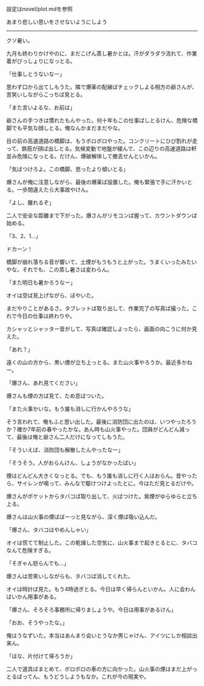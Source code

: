設定はnovel/plot.mdを参照

あまり悲しい思いをさせないようにしよう

----

クソ暑い。

九月も終わりかけやのに、まだこげん蒸し暑かとは。汗がダラダラ流れて、作業着がびっしょりになっとる。

「仕事しとうないなー」

思わず口から出てしもうた。隣で爆薬の配線ばチェックしよる相方の爺さんが、苦笑いしながらこっちば見とる。

「また言いよるな、お前は」

爺さんの手つきは慣れたもんやった。何十年もこの仕事ばしとるけん、危険な橋脚でも平気な顔しとる。俺なんかまだまだやな。

目の前の高速道路の橋脚は、もうボロボロやった。コンクリートにひび割れが走って、鉄筋が顔ば出しとる。気候変動で地盤が緩んで、この辺りの高速道路は軒並み危険になっとる。だけん、爆破解体して撤去せんといかん。

「気ばつけろよ。この橋脚、思ったより傾いとる」

爆さんが俺に注意しながら、最後の爆薬ば設置した。俺も緊張で手に汗かいとる。一歩間違えたら大事故やけん。

「よし、離れるぞ」

二人で安全な距離まで下がった。爆さんがリモコンば握って、カウントダウンば始める。

「3、2、1...」

ドカーン！

橋脚が崩れ落ちる音が響いて、土煙がもうもうと上がった。うまくいったみたいやな。それでも、この蒸し暑さは変わらん。

「また明日も暑かろうなー」

オイは空ば見上げながら、ぼやいた。

まだやりことがあるさ。タブレットば取り出して、作業完了の写真ば撮った。これで今日の仕事は終わりや。

カシャッとシャッター音がして、写真ば確認しよったら、画面の向こうに何か見えた。

「あれ？」

遠くの山の方から、黒い煙が立ち上っとる。また山火事やろうか。最近多かねー。

「爆さん、あれ見てください」

爆さんも煙の方ば見て、ため息ばついた。

「また火事かいな。もう誰も消しに行かんやろうな」

そう言われて、俺もふと思い出した。最後に消防団に出たのは、いつやったろうか？確か7年前の春やったかな。あん時も山火事やった。団員がどんどん減って、最後は俺と爺さん二人だけになってしもうた。

「そういえば、消防団も解散したんやったなー」

「そうそう。人がおらんけん、しょうがなかったばい」

煙はどんどん大きくなっとる。でも、もう誰も消しに行く人はおらん。昔やったら、サイレンが鳴って、みんなで駆けつけよったとに。今はただ見とるだけや。

爆さんがポケットからタバコば取り出して、火ばつけた。紫煙がゆらゆらと立ち上る。

爆さんは山火事の煙ばぼーっと見ながら、深く煙ば吸い込んだ。

「爆さん、タバコはやめんしゃい」

オイは慌てて制止した。この乾燥した空気に、山火事まで起きとるとに、タバコなんて危険すぎる。

「そぎゃん怒らんでも...」

爆さんは苦笑いしながらも、タバコば消してくれた。

オイは時計ば見た。もう4時過ぎとる。今日は早く帰らんといかん。人に会わんばいかん用事がある。

「爆さん、そろそろ事務所に帰りましょうや。今日は用事があるけん」

「おお、そうやったな。」

俺はうなずいた。本当はあんまり会いとうなか男じゃけん、アイツにしか相談出来ん。

「ほな、片付けて帰ろうか」

二人で道具ばまとめて、ボロボロの車の方に向かった。山火事の煙はまだ上がっとるばってん、もうどうしようもなか。これが今の現実や。


